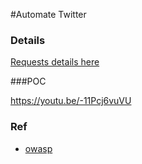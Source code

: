 #Automate Twitter



### Details
 [Requests details here ](https://github.com/YasserGersy/Tspammer/blob/master/RequestsDescribtion.MD)


###POC

https://youtu.be/-11Pcj6vuVU


### Ref
 - [owasp](https://www.owasp.org/index.php/OWASP_Automated_Threats_to_Web_Applications)
